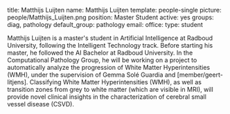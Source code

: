title: Matthijs Luijten
name: Matthijs Luijten
template: people-single
picture: people/Matthijs_Luijten.png
position: Master Student
active: yes
groups: diag, pathology
default_group: pathology
email: 
office: 
type: student

Matthijs Luijten is a master's student in Artificial Intelligence at Radboud University, following the Intelligent Technology track. Before starting his master, he followed the AI Bachelor at Radboud University. In the Computational Pathology Group, he will be working on a project to automatically analyze the progression of White Matter Hyperintensities (WMH), under the supervision of Gemma Solé Guardia and [member/geert-litjens]. Classifying White Matter Hyperintensities (WMH), as well as transition zones from grey to white matter (which are visible in MRI), will provide novel clinical insights in the characterization of cerebral small vessel disease (CSVD). 

